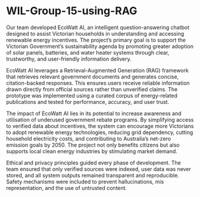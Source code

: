 # WIL-Group-15-using-RAG

 Our team developed EcoWatt AI, an intelligent question-answering chatbot designed to assist
 Victorian households in understanding and accessing renewable energy incentives. The project’s
 primary goal is to support the Victorian Government’s sustainability agenda by promoting
 greater adoption of solar panels, batteries, and water heater systems through clear, trustworthy,
 and user-friendly information delivery.
 
 EcoWatt AI leverages a Retrieval-Augmented Generation (RAG) framework that retrieves
 relevant government documents and generates concise, citation-backed responses. This ensures
 users receive reliable information drawn directly from official sources rather than unverified
 claims. The prototype was implemented using a curated corpus of energy-related publications
 and tested for performance, accuracy, and user trust.
 
 The impact of EcoWatt AI lies in its potential to increase awareness and utilisation of
 underused government rebate programs. By simplifying access to verified data about incentives,
 the system can encourage more Victorians to adopt renewable energy technologies, reducing
 grid dependency, cutting household electricity costs, and contributing to Australia’s net-zero
 emission goals by 2050. The project not only benefits citizens but also supports local clean
 energy industries by stimulating market demand.
 
 Ethical and privacy principles guided every phase of development. The team ensured that
 only verified sources were indexed, user data was never stored, and all system outputs remained
 transparent and reproducible. Safety mechanisms were included to prevent hallucinations, mis
representation, and the use of untrusted content.
